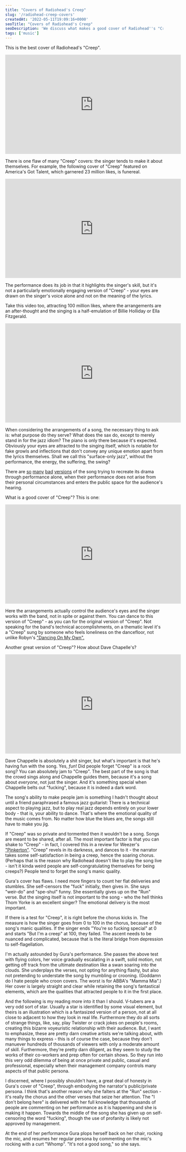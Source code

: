 ```yaml
---
title: "Covers of Radiohead's Creep"
slug: '/radiohead-creep-covers'
createdAt: '2022-05-11T19:09:16+0000'
seoTitle: "Covers of Radiohead's Creep"
seoDescription: 'We discuss what makes a good cover of Radiohead''s "Creep" because 1. it''s a great song and 2. there are way too many covers of it.'
tags: ['music']
---
```


This is the best cover of Radiohead's "Creep".

<iframe width="560" height="315" src="https://www.youtube.com/embed/gPQSmhjONdA" title="YouTube video player" frameborder="0" allow="accelerometer; autoplay; clipboard-write; encrypted-media; gyroscope; picture-in-picture" allowfullscreen></iframe>

There is one flaw of many "Creep" covers: the singer tends to make it about themselves. For example, the following cover of "Creep" featured on America's Got Talent, which garnered 23 million likes, is funereal.

<iframe width="560" height="315" src="https://www.youtube.com/embed/KDIQfTdKWuY" title="YouTube video player" frameborder="0" allow="accelerometer; autoplay; clipboard-write; encrypted-media; gyroscope; picture-in-picture" allowfullscreen></iframe>

The performance does its job in that it highlights the singer's skill, but it's not a particularly emotionally engaging version of "Creep" - your eyes are drawn on the singer's voice alone and not on the meaning of the lyrics.

Take this video too, attracting 100 million likes, where the arrangements are an after-thought and the singing is a half-emulation of Billie Holliday or Ella Fitzgerald.

<iframe width="560" height="315" src="https://www.youtube.com/embed/m3lF2qEA2cw" title="YouTube video player" frameborder="0" allow="accelerometer; autoplay; clipboard-write; encrypted-media; gyroscope; picture-in-picture" allowfullscreen></iframe>

When considering the arrangements of a song, the necessary thing to ask is: what purpose do they serve? What does the sax do, except to merely stand in for the jazz idiom? The piano is only there because it's expected. Obviously your eyes are attracted to the singing itself, which is notable for fake growls and inflections that don't convey any unique emotion apart from the lyrics themselves. Shall we call this "surface-only jazz", without the performance, the energy, the suffering, the swing?

There are <a href="https://www.youtube.com/watch?v=qISirGv3Mho" target="_blank" rel="noopener noreferrer">so</a> <a href="https://www.youtube.com/watch?v=wC64ZPJXMGU" target="_blank" rel="noopener noreferrer">many</a> <a href="https://www.youtube.com/watch?v=hXlzci1rKNM" target="_blank" rel="noopener noreferrer">bad</a> <a href="https://www.youtube.com/watch?v=ixlC5Uthyfo" target="_blank" rel="noopener noreferrer">versions</a> of the song trying to recreate its drama through performance alone, when their performance does not arise from their personal circumstances and enters the public space for the audience's hearing.

What is a good cover of "Creep"? This is one:

<iframe width="560" height="315" src="https://www.youtube.com/embed/tcNuPheBQgU" title="YouTube video player" frameborder="0" allow="accelerometer; autoplay; clipboard-write; encrypted-media; gyroscope; picture-in-picture" allowfullscreen></iframe>

Here the arrangements actually control the audience's eyes and the singer works with the band, not in spite or against them. You can dance to this version of "Creep" - as you can for the original version of "Creep". Not speaking for the band's technical accomplishments, on a thematic level it's a "Creep" sung by someone who feels loneliness on the dancefloor, not unlike Robyn's <a href="https://www.youtube.com/watch?v=CcNo07Xp8aQ" target="_blank" rel="noopener noreferrer">"Dancing On My Own".</a>

Another great version of "Creep"? How about Dave Chapelle's?

<iframe width="560" height="315" src="https://www.youtube.com/embed/Q1_Xxu1Qf8c" title="YouTube video player" frameborder="0" allow="accelerometer; autoplay; clipboard-write; encrypted-media; gyroscope; picture-in-picture" allowfullscreen></iframe>

Dave Chappelle is absolutely a shit singer, but what's important is that he's having fun with the song. Yes, _fun_! Did people forget "Creep" is a rock song? You can absolutely jam to "Creep". The best part of the song is that the crowd sings along and Chappelle guides them, because it's a song about _everyone_, not just the singer. And it's something special when Chappelle belts out "fucking", because it is indeed a dark word.

The song's ability to make people jam is something I hadn't thought about until a friend paraphrased a famous jazz guitarist: There is a technical aspect to playing jazz, but to play real jazz depends entirely on your lower body - that is, your ability to dance. That's where the emotional quality of the music comes from. No matter how blue the blues are, the songs still have to make you jig.

If "Creep" was so private and tormented then it wouldn't be a song. Songs are meant to be shared, after all. The most important factor is that you can shake to "Creep" - in fact, I covered this in a review for Weezer's <a href="/woodstock-99-pinkerton" target="_blank" rel="noopener noreferrer">"Pinkerton"</a>. "Creep" revels in its darkness, and dances to it - the narrator takes some self-satisfaction in being a creep, hence the soaring chorus. (Perhaps that is the reason why Radiohead doesn't like to play the song live - isn't it kinda weird people are self-congratulating themselves for being creeps?) People tend to forget the song's manic quality.

Gura's cover has flaws. I need more fingers to count her flat deliveries and stumbles. She self-censors the "fuck" initially, then gives in. She says "weir-do" and "spe-shul" funny. She essentially gives up on the "Run" verse. But the singing itself is not important to the song - who the hell thinks Thom Yorke is an excellent singer? The emotional delivery is the most important.

If there is a test for "Creep", it is right before the chorus kicks in. The measure is how the singer goes from 0 to 100 in the chorus, because of the song's manic qualities. If the singer ends "You're so fucking special" at 0 and starts "But I'm a creep" at 100, they failed. The ascent needs to be nuanced and complicated, because that is the literal bridge from depression to self-flagellation.

I'm actually astounded by Gura's performance. She passes the above test with flying colors, her voice gradually escalating in a swift, solid motion, not getting off track from the ultimate destination like a swan soaring into the clouds. She underplays the verses, not opting for anything flashy, but also not pretending to understate the song by mumbling or crooning. (Goddamn do I hate people who croon covers. The worst is for ABBA's "Mamma Mia".) Her cover is largely straight and clear while retaining the song's fantastical elements, which are the qualities that attracted people to it in the first place.

And the following is my reading more into it than I should. V-tubers are a very odd sort of star. Usually a star is identified by some visual element, but theirs is an illustration which is a fantasized version of a person, not at all close to adjacent to how they look in real life. Furthermore they do all sorts of strange things, like, say, play Twister or crack jokes on people's rooms, creating this bizarre voyeuristic relationship with their audience. But, I want to emphasize, these are pretty darn creative artists we're talking about, with many things to express - this is of course the case, because they don't manuever hundreds of thousands of viewers with only a moderate amount of skill. Furthermore, they're pretty darn diligent, as they seem to study the works of their co-workers and prep often for certain shows. So they run into this very odd dilemma of being at once private and public, casual and professional, especially when their management company controls many aspects of that public persona.

I discerned, where I possibly shouldn't have, a great deal of honesty in Gura's cover of "Creep", through embodying the narrator's public/private persona. I think that's another reason why she falters at the "Run" section - it's really the chorus and the other verses that seize her attention. The "I don't belong here" is delivered with her full knowledge that thousands of people are commenting on her performance as it is happening and she is making it happen. Towards the middle of the song she has given up on self-censoring the word "fucking", though the use of profanity is likely not approved by management.

At the end of her performance Gura plops herself back on her chair, rocking the mic, and resumes her regular persona by commenting on the mic's rocking with a curt "Whomp". "It's not a good song," so she says.
